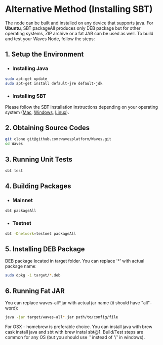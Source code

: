# Alternative Method (Installing SBT)

The node can be built and installed on any device that supports java. For **Ubuntu**, SBT packageAll ‌produces only DEB package but for other operating systems, ZIP archive or a fat JAR can be used as well.
To build and test your Waves Node, follow the steps:

## 1. Setup the Environment

* ### Installing Java

```bash
sudo apt-get update
sudo apt-get install default-jre default-jdk
```

* ### Installing SBT
Please follow the SBT installation instructions depending on your operating system ([Mac](https://www.scala-sbt.org/1.0/docs/Installing-sbt-on-Mac.html), [Windows](https://www.scala-sbt.org/1.0/docs/Installing-sbt-on-Windows.html), [Linux](https://www.scala-sbt.org/1.0/docs/Installing-sbt-on-Linux.html)).

## 2. Obtaining Source Codes

```bash
git clone git@github.com:wavesplatform/Waves.git
cd Waves
```

## 3. Running Unit Tests

```bash
sbt test
```

## 4. Building Packages

* ### Mainnet

```bash
sbt packageAll
```

* ### Testnet

```bash
sbt -Dnetwork=testnet packageAll
```

## 5. Installing DEB Package

DEB package located in target folder. You can replace '\*' with actual package name:

```bash
sudo dpkg -i target/*.deb
```

## 6. Running Fat JAR

You can replace waves-all\*.jar with actual jar name \(it should have "all"-word\):

```bash
java -jar target/waves-all*.jar path/to/config/file
```

<note type="info" title="">For OSX - homebrew is preferable choice. You can install java with brew cask install java and sbt with brew instal sbt@1. Build/Test steps are common for any OS \(but you should use ‘\' instead of '/' in windows\).</note>
